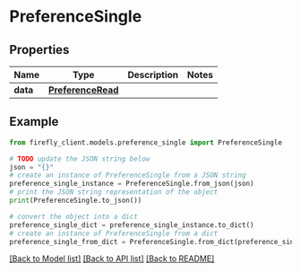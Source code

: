 # PreferenceSingle


## Properties

Name | Type | Description | Notes
------------ | ------------- | ------------- | -------------
**data** | [**PreferenceRead**](PreferenceRead.md) |  | 

## Example

```python
from firefly_client.models.preference_single import PreferenceSingle

# TODO update the JSON string below
json = "{}"
# create an instance of PreferenceSingle from a JSON string
preference_single_instance = PreferenceSingle.from_json(json)
# print the JSON string representation of the object
print(PreferenceSingle.to_json())

# convert the object into a dict
preference_single_dict = preference_single_instance.to_dict()
# create an instance of PreferenceSingle from a dict
preference_single_from_dict = PreferenceSingle.from_dict(preference_single_dict)
```
[[Back to Model list]](../README.md#documentation-for-models) [[Back to API list]](../README.md#documentation-for-api-endpoints) [[Back to README]](../README.md)


